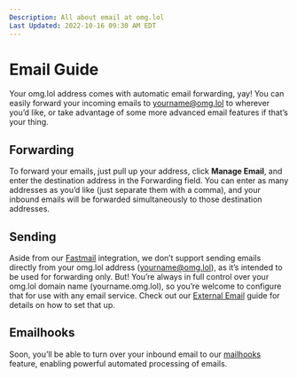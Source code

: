 ```yaml
---
Description: All about email at omg.lol  
Last Updated: 2022-10-16 09:30 AM EDT
---
```


# Email Guide

Your omg.lol address comes with automatic email forwarding, yay! You can easily forward your incoming emails to yourname@omg.lol to wherever you’d like, or take advantage of some more advanced email features if that’s your thing.

## Forwarding

To forward your emails, just pull up your address, click **Manage Email**, and enter the destination address in the Forwarding field. You can enter as many addresses as you’d like (just separate them with a comma), and your inbound emails will be forwarded simultaneously to those destination addresses.

## Sending

Aside from our [Fastmail](/info/fastmail) integration, we don’t support sending emails directly from your omg.lol address (yourname@omg.lol), as it’s intended to be used for forwarding only. But! You’re always in full control over your omg.lol domain name (yourname.omg.lol), so you’re welcome to configure that for use with any email service. Check out our [External Email](/info/external-email) guide for details on how to set that up.

## Emailhooks

Soon, you’ll be able to turn over your inbound email to our [mailhooks](/info/mailhooks) feature, enabling powerful automated processing of emails.
